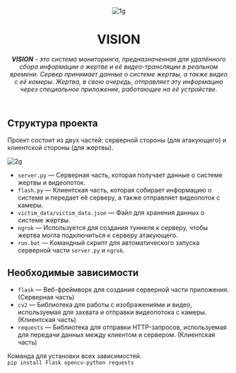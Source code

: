 <header>

![1g](https://github.com/user-attachments/assets/fb2f3a16-a9a5-477f-b68d-289a5b967910)

# VISION

_**VISION** - это система мониторинга, предназначенная для удалённого сбора информации о жертве и её видео-трансляции в реальном времени. Сервер принимает данные о системе жертвы, 
а также видео с её камеры. Жертва, в свою очередь, отправляет эту информацию через специальное приложение, работающее на её устройстве._

</header>

## Структура проекта

Проект состоит из двух частей: серверной стороны (для атакующего) и клиентской стороны (для жертвы).

![2g](https://github.com/user-attachments/assets/7d1f1c56-b3f0-463a-a16d-90207f546ff5)

- `server.py` — Серверная часть, которая получает данные о системе жертвы и видеопоток.
- `flash.py` — Клиентская часть, которая собирает информацию о системе и передает её серверу, а также отправляет видеопоток с камеры.
- `victim_data/victim_data.json` — Файл для хранения данных о системе жертвы.
- `ngrok` — Используется для создания туннеля к серверу, чтобы жертва могла подключиться к серверу атакующего.
- `run.bat` — Командный скрипт для автоматического запуска серверной части `server.py` и `ngrok`.

## Необходимые зависимости

- `flask` — Веб-фреймворк для создания серверной части приложения. (Серверная часть)
- `cv2` — Библиотека для работы с изображениями и видео, используемая для захвата и отправки видеопотока с камеры. (Клиентская часть)
- `requests` — Библиотека для отправки HTTP-запросов, используемая для передачи данных между клиентом и сервером. (Клиентская часть)

Команда для установки всех зависимостей.  
`pip install Flask opencv-python requests` 


